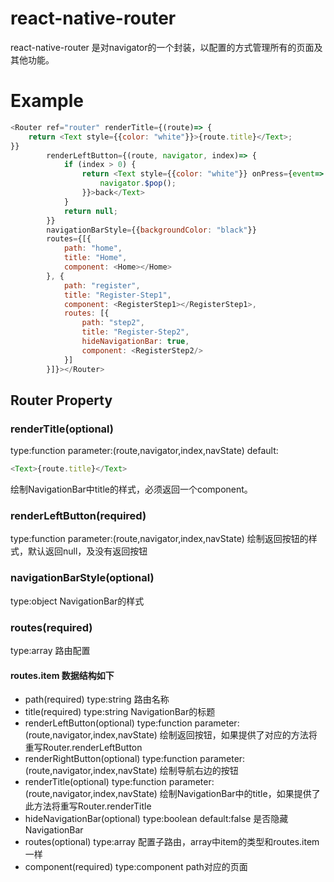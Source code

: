 # react-native-router
react-native-router 是对navigator的一个封装，以配置的方式管理所有的页面及其他功能。

# Example
```javascript
<Router ref="router" renderTitle={(route)=> {
    return <Text style={{color: "white"}}>{route.title}</Text>;
}}
        renderLeftButton={(route, navigator, index)=> {
            if (index > 0) {
                return <Text style={{color: "white"}} onPress={event=> {
                    navigator.$pop();
                }}>back</Text>
            }
            return null;
        }}
        navigationBarStyle={{backgroundColor: "black"}}
        routes={[{
            path: "home",
            title: "Home",
            component: <Home></Home>
        }, {
            path: "register",
            title: "Register-Step1",
            component: <RegisterStep1></RegisterStep1>,
            routes: [{
                path: "step2",
                title: "Register-Step2",
                hideNavigationBar: true,
                component: <RegisterStep2/>
            }]
        }]}></Router>
```

## Router Property

### renderTitle(optional)
type:function
parameter:(route,navigator,index,navState)
default:
```javascript
<Text>{route.title}</Text>
```
绘制NavigationBar中title的样式，必须返回一个component。

### renderLeftButton(required)
type:function
parameter:(route,navigator,index,navState)
绘制返回按钮的样式，默认返回null，及没有返回按钮

### navigationBarStyle(optional)
type:object
NavigationBar的样式

### routes(required)
type:array
路由配置

#### routes.item 数据结构如下
* path(required)
type:string
路由名称
* title(required)
type:string
NavigationBar的标题
* renderLeftButton(optional)
type:function
parameter:(route,navigator,index,navState)
绘制返回按钮，如果提供了对应的方法将重写Router.renderLeftButton
* renderRightButton(optional)
type:function
parameter:(route,navigator,index,navState)
绘制导航右边的按钮
* renderTitle(optional)
type:function
parameter:(route,navigator,index,navState)
绘制NavigationBar中的title，如果提供了此方法将重写Router.renderTitle
* hideNavigationBar(optional)
type:boolean
default:false
是否隐藏NavigationBar
* routes(optional)
type:array
配置子路由，array中item的类型和routes.item一样
* component(required)
type:component
path对应的页面


